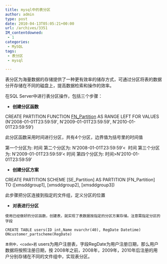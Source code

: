 ```yaml
---
title: mysql中的表分区
author: admin
type: post
date: 2010-04-13T05:05:21+00:00
url: /archives/3351
IM_contentdowned:
 - 1
categories:
 - MySQL
tags:
 - 表分区
 - mysql

---
```


表分区为海量数据的存储提供了一种更有效率的储存方式，可通过分区将表的数据分开存储在不同的磁盘上，提高数据检索和操作的效率。


在SQL Server中进行表分区操作，包括三个步骤：


- **创建分区函数**

CREATE PARTITION FUNCTION [FN_Partition](datetime) AS RANGE LEFT FOR VALUES (N’2008-01-01T23:59:59′, N’2009-01-01T23:59:59′, N’2010-01-01T23:59:59′)


此分区函数采用时间进行分区，共有4个分区，边界值为括号里的时间值

第一个分区为: 时间 第二个分区为: N’2008-01-01T23:59:59′<  时间 第三个分区为: N’2009-01-01T23:59:59′< 时间 第四个分区为: 时间>N’2010-01-01T23:59:59′

- **创建分区方案**

CREATE PARTITION SCHEME [SE_Partition] AS PARTITION [FN_Partition] TO ([xmsddgroup1], [xmsddgroup2], [xmsddgroup3])


此步骤把分区连接到指定的文件组，定义分区的位置


- **对表进行分区**

`使用已经做好的分区函数，创建表，就实现了表数据按指定的分区方案存储。注意需指定分区的字段`

`CREATE TABLE users(ID int,Name nvarchr(40), RegDate Datetime)  ONcustomer_partscheme(RegDate)`

`本例中，<code>若` users为用户注册表，字段RegDate为用户注册日期，那么用户数据将按照注册日期，按 2008年之前，2008年，2009年，2010年后注册的用户分别存储在不同的文件组中，实现表分区。